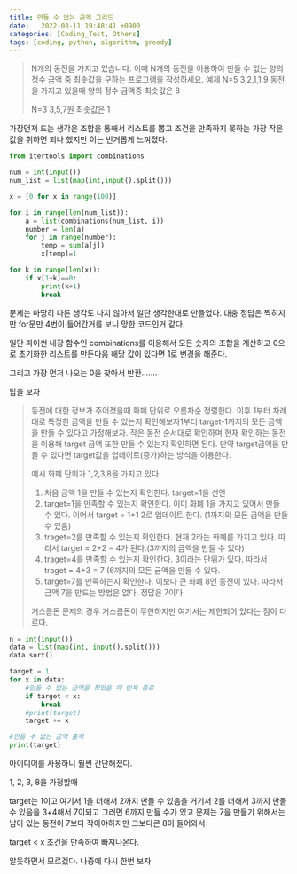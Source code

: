 ```yaml
---
title: 만들 수 없는 금액 그리드
date:   2022-08-11 19:48:41 +0900
categories: [Coding_Test, Others]
tags: [coding, python, algorithm, greedy]
---
```


> N개의 동전을 가지고 있습니다. 이때 N개의 동전을 이용하여 만들 수 없는 양의 정수 금액 중 최솟값을 구하는 프로그램을 작성하세요.
> 예제
> N=5
> 3,2,1,1,9 동전을 가지고 있을때 양의 정수 금액중 최솟값은 8
> 
> N=3
> 3,5,7원 최솟값은 1

가장먼저 드는 생각은 조합을 통해서 리스트를 뽑고 조건을 만족하지 못하는 가장 작은 값을 취하면 되나 했지만 이는 번거롭게 느껴졌다.

```py
from itertools import combinations

num = int(input())
num_list = list(map(int,input().split()))

x = [0 for x in range(100)]

for i in range(len(num_list)):
    a = list(combinations(num_list, i))
    number = len(a)
    for j in range(number):
        temp = sum(a[j])
        x[temp]=1

for k in range(len(x)):
    if x[1+k]==0:
        print(k+1)
        break
```

문제는 마땅히 다른 생각도 나지 않아서 일단 생각한대로 만들었다. 대충 정답은 찍히지만  for문만 4번이 들어간거를 보니 망한 코드인거 같다.


일단 파이썬 내장 함수인 combinations를 이용해서 모든 숫자의 조합을 계산하고 0으로 초기화한 리스트를 만든다음 해당 값이 있다면 1로 변경을 해준다.


그리고 가장 먼저 나오는 0을 찾아서 반환.......


답을 보자

 
> 동전에 대한 정보가 주어졌을때 화폐 단위로 오름차순 정렬한다. 이후 1부터 차례대로 특정한 금액을 만들 수 있는지 확인해보자1부터 target-1까지의 모든 금액을 만들 수 있다고 가정해보자. 작은 동전 순서대로 확인하며 현재 확인하는 동전을 이용해 target 금액 또한 만들 수 있는지 확인하면 된다. 만약 target금액을 만들 수 있다면 target값을 업데이트(증가)하는 방식을 이용한다.
> 
> 예시 화폐 단위가 1,2,3,8을 가지고 있다.
> 
> 1. 처음 금액 1을 만들 수 있는지 확인한다. target=1을 선언
> 2. target=1을 만족할 수 있는지 확인한다. 이미 화폐 1을 가지고 있어서 만들 수 있다. 이어서 target = 1+1 2로 업데이트 한다. (1까지의 모든 금액을 만들 수 있음)
> 3. traget=2를 만족할 수 있는지 확인한다. 현재 2라는 화폐를 가지고 있다. 따라서 target = 2+2 = 4가 된다.(3까지의 금액을 만들 수 있다)
> 4. traget=4를 만족할 수 있는지 확인한다. 3이라는 단위가 있다. 따라서 traget = 4+3 = 7 (6까지의 모든 금액을 만들 수 있다.
> 5. target=7를 만족하는지 확인한다. 이보다 큰 화폐 8인 동전이 있다. 따라서 금액 7을 만드는 방법은 없다. 정답은 7이다.
> 
> 거스름돈 문제의 경우 거스름돈이 무한하지만 여기서는 제한되어 있다는 점이 다르다.

```py
n = int(input())
data = list(map(int, input().split()))
data.sort()

target = 1
for x in data:
    #만들 수 없는 금액을 찾았을 때 반복 종료
    if target < x:
        break
    #print(target)
    target += x

#만들 수 없는 금액 출력
print(target)
```
아이디어를 사용하니 훨씬 간단해졌다.

1, 2, 3, 8을 가정할때

target는 1이고 여기서 1을 더해서 2까지 만들 수 있음을 거기서 2를 더해서 3까지 만들 수 있음을 3+4해서 7이되고 그러면 6까지 만들 수가 있고 문제는 7을 만들기 위해서는 남아 있는 동전이 7보다 작아야하지만 그보다큰 8이 들어와서

target < x 조건을 만족하여 빠져나온다.

알듯하면서 모르겠다. 나중에 다시 한번 보자